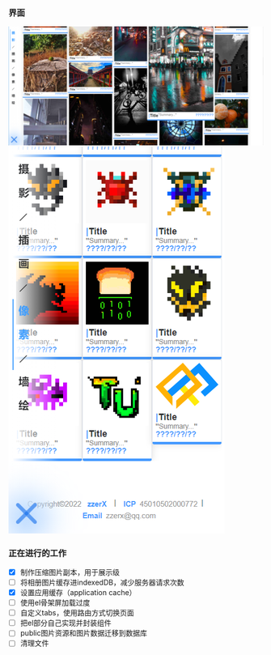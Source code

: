 ### 界面
![pc](./waterfall2.png)
![mobile](./waterfall1.png)

### 正在进行的工作
- [X] 制作压缩图片副本，用于展示级
- [ ] 将相册图片缓存进indexedDB，减少服务器请求次数
- [X] 设置应用缓存（application cache） 
- [ ] 使用el骨架屏加载过度
- [ ] 自定义tabs，使用路由方式切换页面
- [ ] 把el部分自己实现并封装组件
- [ ] public图片资源和图片数据迁移到数据库
- [ ] 清理文件
